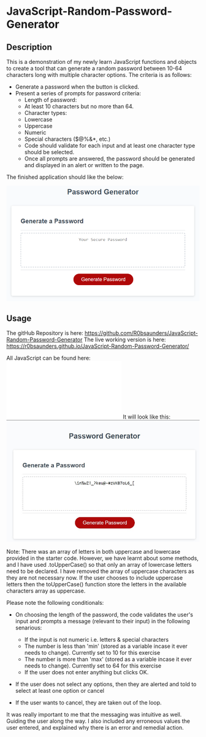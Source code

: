 # JavaScript-Random-Password-Generator

## Description

This is a demonstration of my newly learn JavaScript functions and objects to create a tool that can generate a random password between 10-64 characters long with multiple character options. The criteria is as follows:

* Generate a password when the button is clicked.
* Present a series of prompts for password criteria:
    * Length of password:
    * At least 10 characters but no more than 64.
    * Character types:
    * Lowercase
    * Uppercase
    * Numeric
    * Special characters ($@%&*, etc.)
    * Code should validate for each input and at least one character type should be selected.
    * Once all prompts are answered, the password should be generated and displayed in an alert or written to the page.

The finished application should like the below:

![javascript-challenge-demo](/assets/images/05-javascript-challenge-demo.png)


## Usage

The gitHub Repository is here: https://github.com/R0bsaunders/JavaScript-Random-Password-Generator
The live working version is here: https://r0bsaunders.github.io/JavaScript-Random-Password-Generator/

All JavaScript can be found here: ![JavaScript](/assets/script/script.js)
It will look like this: ![password-generator-screenshot](/assets/images/password-generator-screenshot.jpg)

Note: There was an array of letters in both uppercase and lowercase provided in the starter code. However, we have learnt about some methods, and I have used .toUpperCase() so that only an array of lowercase letters need to be declared. I have removed the array of uppercase characters as they are not necessary now. If the user chooses to include uppercase letters then the toUpperCase() function store the letters in the available characters array as uppercase.

Please note the following conditionals:

* On choosing the length of the password, the code validates the user's input and prompts a message (relevant to their input) in the following senarious:
    * If the input is not numeric i.e. letters & special characters
    * The number is less than 'min' (stored as a variable incase it ever needs to change). Currently set to 10 for this exercise
    * The number is more than 'max' (stored as a variable incase it ever needs to change). Currently set to 64 for this exercise
    * If the user does not enter anything but clicks OK.

* If the user does not select any options, then they are alerted and told to select at least one option or cancel

* If the user wants to cancel, they are taken out of the loop.

It was really important to me that the messaging was intuitive as well. Guiding the user along the way. I also included any erroneous values the user entered, and explained why there is an error and remedial action. 